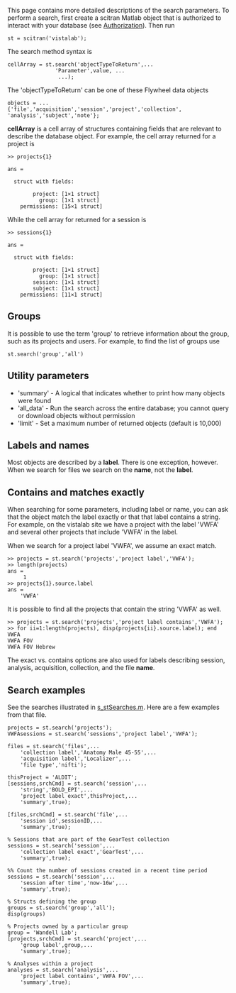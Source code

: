 This page contains more detailed descriptions of the search parameters. To perform a search, first create a scitran Matlab object that is authorized to interact with your database (see [Authorization](Authorization)).  Then run

    st = scitran('vistalab');

The search method syntax is
```
cellArray = st.search('objectTypeToReturn',...
               'Parameter',value, ...
                ...);
```
The 'objectTypeToReturn' can be one of these Flywheel data objects
```
objects = ...
{'file','acquisition','session','project','collection', 'analysis','subject','note'};
```

**cellArray** is a cell array of structures containing fields that are relevant to describe the database object.  For example, the cell array returned for a project is
```
>> projects{1}

ans = 

  struct with fields:

        project: [1×1 struct]
          group: [1×1 struct]
    permissions: [15×1 struct]
```
While the cell array for returned for a session is

```
>> sessions{1}

ans = 

  struct with fields:

        project: [1×1 struct]
          group: [1×1 struct]
        session: [1×1 struct]
        subject: [1×1 struct]
    permissions: [11×1 struct]
```

## Groups
It is possible to use the term 'group' to retrieve information about the group, such as its projects and users. For example, to find the list of groups use

    st.search('group','all')

## Utility parameters

* 'summary'  - A logical that indicates whether to print how many objects were found
* 'all_data' - Run the search across the entire database; you cannot query or download objects without permission
* 'limit'    - Set a maximum number of returned objects (default is 10,000)

## Labels and names

Most objects are described by a **label**.  There is one exception, however.  When we search for files we search on the **name**, not the **label**.

## Contains and matches exactly

When searching for some parameters, including label or name, you can ask that the object match the label exactly or that that label contains a string.   For example, on the vistalab site we have a project with the label 'VWFA' and several other projects that include 'VWFA' in the label.  

When we search for a project label 'VWFA', we assume an exact match.

```
>> projects = st.search('projects','project label','VWFA');
>> length(projects)
ans =
     1
>> projects{1}.source.label
ans =
    'VWFA'
```

It is possible to find all the projects that contain the string 'VWFA' as well.

```
>> projects = st.search('projects','project label contains','VWFA');
>> for ii=1:length(projects), disp(projects{ii}.source.label); end
VWFA
VWFA FOV
VWFA FOV Hebrew
```
The exact vs. contains options are also used for labels describing session, analysis, acquisition, collection, and the file **name**.

## Search examples

See the searches illustrated in [s_stSearches.m](https://github.com/scitran/client/blob/master/scripts/s_stSearches.m). Here are a few examples from that file.

```
projects = st.search('projects');
VWFAsessions = st.search('sessions','project label','VWFA');
    
files = st.search('files',...
    'collection label','Anatomy Male 45-55',...
    'acquisition label','Localizer',...
    'file type','nifti');

thisProject = 'ALDIT';
[sessions,srchCmd] = st.search('session',...
    'string','BOLD_EPI',...
    'project label exact',thisProject,...
    'summary',true);

[files,srchCmd] = st.search('file',...
    'session id',sessionID,...
    'summary',true);

% Sessions that are part of the GearTest collection
sessions = st.search('session',...
    'collection label exact','GearTest',...
    'summary',true);

%% Count the number of sessions created in a recent time period
sessions = st.search('session',...
    'session after time','now-16w',...
    'summary',true);

% Structs defining the group
groups = st.search('group','all');
disp(groups)

% Projects owned by a particular group
group = 'Wandell Lab';
[projects,srchCmd] = st.search('project',...
    'group label',group,...
    'summary',true);

% Analyses within a project
analyses = st.search('analysis',...
    'project label contains','VWFA FOV',...
    'summary',true);

```





